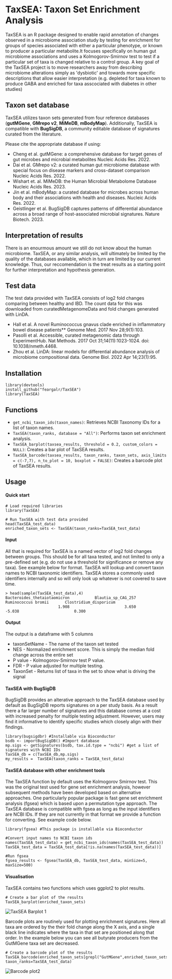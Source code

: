 # TaxSEA: Taxon Set Enrichment Analysis

TaxSEA is an R package designed to enable rapid annotation of changes observed in a microbiome association study by testing for enrichment for groups of species associated with either a particular phenotype, or known to producer a particular metabolite.It focuses specifically on human gut microbiome associations and uses a Kolmogorov-Smirnov test to test if a particular set of taxa is changed relative to a control group. A key goal of the TaxSEA project is to move researchers away from describing microbiome alterations simply as 'dysbiotic' and towards more specific descriptions that allow easier interpretation (e.g. depleted for taxa known to produce GABA and enriched for taxa asscociated with diabetes in other studies)

## Taxon set database
TaxSEA utilizes taxon sets generated from four reference databases (**gutMGene**, **GMrepo v2**, **MiMeDB**, **mBodyMap**). Additionally, TaxSEA is compatible with **BugSigDB**, a community editable database of signatures curated from the literature. 

Please cite the appropriate database if using:
- Cheng et al. gutMGene: a comprehensive database for target genes of gut microbes and microbial metabolites Nucleic Acids Res. 2022.
- Dai et al. GMrepo v2: a curated human gut microbiome database with special focus on disease markers and cross-dataset comparison Nucleic Acids Res. 2022.
- Wishart et. al. MiMeDB: the Human Microbial Metabolome Database Nucleic Acids Res. 2023.
- Jin et al. mBodyMap: a curated database for microbes across human body and their associations with health and diseases. Nucleic Acids Res. 2022.
- Geistlinger et al. BugSigDB captures patterns of differential abundance across a broad range of host-associated microbial signatures. Nature Biotech. 2023. 

## Interpretation of results

There is an enourmous amount we still do not know about the human microbiome. TaxSEA, or any similar analysis, will ultimately be limited by the quality of the databases available, which in turn are limited by our current knowledge. Thus, our reccomendation is the treat results as a starting point for further interpretation and hypothesis generation. 


## Test data
The test data provided with TaxSEA consists of log2 fold changes comparing between healthy and IBD. The count data for this was downloaded from curatedMetagenomeData and fold changes generated with LinDA.
- Hall et al. A novel Ruminococcus gnavus clade enriched in inflammatory bowel disease patients** Genome Med. 2017 Nov 28;9(1):103.
- Pasolli et al. Accessible, curated metagenomic data through ExperimentHub. Nat Methods. 2017 Oct 31;14(11):1023-1024. doi: 10.1038/nmeth.4468.
- Zhou et al. LinDA: linear models for differential abundance analysis of microbiome compositional data. Genome Biol. 2022 Apr 14;23(1):95.

## Installation
```{r example}
library(devtools)
install_github("feargalr/TaxSEA")
library(TaxSEA)
```


## Functions

- `get_ncbi_taxon_ids(taxon_names)`: Retrieves NCBI Taxonomy IDs for a list of taxon names.
- `TaxSEA(taxon_ranks, database = "All")`: Performs taxon set enrichment analysis.
- `TaxSEA_barplot(taxsea_results, threshold = 0.2, custom_colors = NULL)`: Creates a bar plot of TaxSEA results.
- `TaxSEA_barcode(taxsea_results, taxon_ranks, taxon_sets, axis_limits = c(-7,7), n_to_plot = 10, boxplot = FALSE)`: Creates a barcode plot of TaxSEA results.

## Usage
#### Quick start
```{r example}
# Load required libraries
library(TaxSEA)

# Run TaxSEA with test data provided
head(TaxSEA_test_data)
enriched_taxon_sets <- TaxSEA(taxon_ranks=TaxSEA_test_data)
```

#### Input 
All that is required for TaxSEA is a named vector of log2 fold changes between groups. This should be for all taxa tested, and not limited to only a pre-defined set (e.g. do not use a threshold for significance or remove any taxa). See example below for format. TaxSEA will lookup and convert taxon names to NCBI taxonomic identifiers. TaxSEA stores a commonly used identifiers internally and so will only look up whatever is not covered to save time. 
```{r output}
> head(sample(TaxSEA_test_data),4)
Bacteroides_thetaiotaomicron           Blautia_sp_CAG_257          Ruminococcus bromii       Clostridium_disporicum 
                       1.908                        3.650                       -5.038                        0.300 
```

#### Output
The output is a dataframe with 5 columns
- taxonSetName - The name of the taxon set tested
- NES - Normalized enrichment score. This is simply the median fold change across the entire set
- P value - Kolmogorov-Smirnov test P value.
- FDR - P value adjusted for multiple testing. 
- TaxonSet - Returns list of taxa in the set to show what is driving the signal


#### TaxSEA with BugSigDB
BugSigDB provides an alterative approach to the TaxSEA database used by default as BugSigDB reports signatures on a per study basis. As a result there a far larger number of signatures and this database comes at a cost with increased penalty for multiple testing adjustment. However, users may find it informative to identify specific studies which closely align with their findings.  

```{r output}
library(bugsigdbr) #Installable via Bioconductor
bsdb <- importBugSigDB() #Import database
mp.sigs <- getSignatures(bsdb, tax.id.type = "ncbi") #get a list of signatures with NCBI IDs
TaxSEA_db = c(TaxSEA_db,mp.sigs)
my_results =  TaxSEA(taxon_ranks = TaxSEA_test_data)

```


#### TaxSEA database with other enrichment tools
The TaxSEA function by default uses the Kolmogorov Smirnov test. This was the original test used for gene set enrichment analysis, however subsequent methods have been developed based on alternative approaches. One particularly popular package is fast gene set enrichment analysis (fgsea) which is based upon a permutation type approach. The TaxSEA database is compatible with fgsea as long as the input identifiers are NCBI IDs. If they are not currently in that format we provide a function for converting. See example code below. 

```{r output}
library(fgsea) #This package is installable via Bioconductor

#Convert input names to NCBI taxon ids
names(TaxSEA_test_data) = get_ncbi_taxon_ids(names(TaxSEA_test_data))
TaxSEA_test_data = TaxSEA_test_data[!is.na(names(TaxSEA_test_data))]

#Run fgsea
fgsea_results <- fgsea(TaxSEA_db, TaxSEA_test_data, minSize=5, maxSize=500)
```

#### Visualisation 
TaxSEA contains two functions which uses ggplot2 to plot results. 
```{r example}
# Create a bar plot of the results
TaxSEA_barplot(enriched_taxon_sets)
```
![TaxSEA Barplot 1](https://user-images.githubusercontent.com/7561275/228441264-f233b7ac-6030-4208-a48a-a43a92163b33.png)

Barcode plots are routinely used for plotting enrichment signatures. Here all taxa are ordered by the their fold change along the X axis, and a single black line indicates where the taxa in that set are positioned along that order. In the example below you can see all butyrate producers from the GutMGene taxa set are decreased. 
```{r example}
# Create a barcode plot of the results
TaxSEA_barcode(enriched_taxon_sets[grepl("GutMGene",enriched_taxon_sets$taxonSetName),], taxon_ranks=TaxSEA_test_data)

```
![Barcode plot2](https://user-images.githubusercontent.com/7561275/228441385-cf9ffd3c-ab51-4e2b-beda-7398148447df.png)



